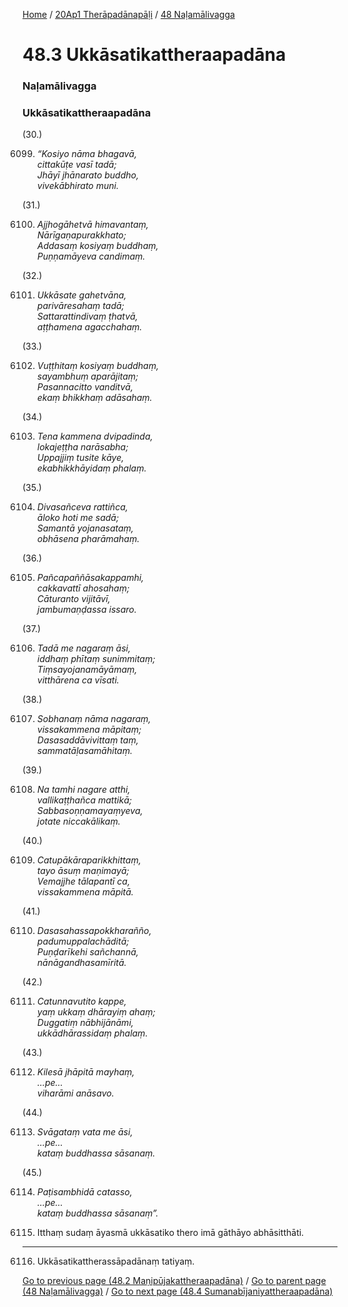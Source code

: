 
[Home](/) / [20Ap1 Therāpadānapāḷi](/tipitaka/20Ap1.md) / [48 Naḷamālivagga](/tipitaka/20Ap1/48.md)

# 48.3 Ukkāsatikattheraapadāna

### Naḷamālivagga

### Ukkāsatikattheraapadāna

(30.)

6099. _“Kosiyo nāma bhagavā,_  
_cittakūṭe vasī tadā;_  
_Jhāyī jhānarato buddho,_  
_vivekābhirato muni._  


(31.)

6100. _Ajjhogāhetvā himavantaṃ,_  
_Nārīgaṇapurakkhato;_  
_Addasaṃ kosiyaṃ buddhaṃ,_  
_Puṇṇamāyeva candimaṃ._  


(32.)

6101. _Ukkāsate gahetvāna,_  
_parivāresahaṃ tadā;_  
_Sattarattindivaṃ ṭhatvā,_  
_aṭṭhamena agacchahaṃ._  


(33.)

6102. _Vuṭṭhitaṃ kosiyaṃ buddhaṃ,_  
_sayambhuṃ aparājitaṃ;_  
_Pasannacitto vanditvā,_  
_ekaṃ bhikkhaṃ adāsahaṃ._  


(34.)

6103. _Tena kammena dvipadinda,_  
_lokajeṭṭha narāsabha;_  
_Uppajjiṃ tusite kāye,_  
_ekabhikkhāyidaṃ phalaṃ._  


(35.)

6104. _Divasañceva rattiñca,_  
_āloko hoti me sadā;_  
_Samantā yojanasataṃ,_  
_obhāsena pharāmahaṃ._  


(36.)

6105. _Pañcapaññāsakappamhi,_  
_cakkavattī ahosahaṃ;_  
_Cāturanto vijitāvī,_  
_jambumaṇḍassa issaro._  


(37.)

6106. _Tadā me nagaraṃ āsi,_  
_iddhaṃ phītaṃ sunimmitaṃ;_  
_Tiṃsayojanamāyāmaṃ,_  
_vitthārena ca vīsati._  


(38.)

6107. _Sobhanaṃ nāma nagaraṃ,_  
_vissakammena māpitaṃ;_  
_Dasasaddāvivittaṃ taṃ,_  
_sammatāḷasamāhitaṃ._  


(39.)

6108. _Na tamhi nagare atthi,_  
_vallikaṭṭhañca mattikā;_  
_Sabbasoṇṇamayaṃyeva,_  
_jotate niccakālikaṃ._  


(40.)

6109. _Catupākāraparikkhittaṃ,_  
_tayo āsuṃ maṇimayā;_  
_Vemajjhe tālapantī ca,_  
_vissakammena māpitā._  


(41.)

6110. _Dasasahassapokkharañño,_  
_padumuppalachāditā;_  
_Puṇḍarīkehi sañchannā,_  
_nānāgandhasamīritā._  


(42.)

6111. _Catunnavutito kappe,_  
_yaṃ ukkaṃ dhārayiṃ ahaṃ;_  
_Duggatiṃ nābhijānāmi,_  
_ukkādhārassidaṃ phalaṃ._  


(43.)

6112. _Kilesā jhāpitā mayhaṃ,_  
_…pe…_  
_viharāmi anāsavo._  


(44.)

6113. _Svāgataṃ vata me āsi,_  
_…pe…_  
_kataṃ buddhassa sāsanaṃ._  


(45.)

6114. _Paṭisambhidā catasso,_  
_…pe…_  
_kataṃ buddhassa sāsanaṃ”._  


6115. Itthaṃ sudaṃ āyasmā ukkāsatiko thero imā gāthāyo abhāsitthāti.

---

6116. Ukkāsatikattherassāpadānaṃ tatiyaṃ.



[Go to previous page (48.2 Maṇipūjakattheraapadāna)](/tipitaka/20Ap1/48/48.2.md) / [Go to parent page (48 Naḷamālivagga)](/tipitaka/20Ap1/48.md) / [Go to next page (48.4 Sumanabījaniyattheraapadāna)](/tipitaka/20Ap1/48/48.4.md)


